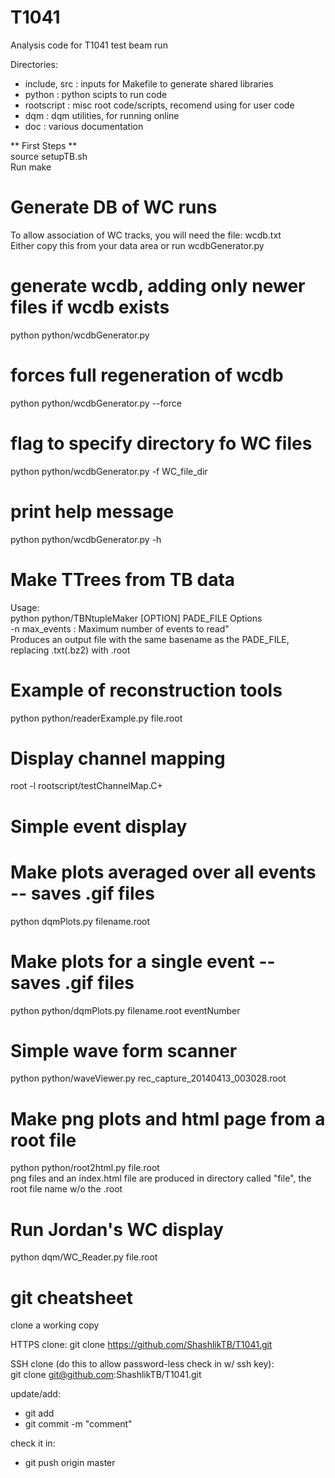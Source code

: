 T1041
=====

Analysis code for T1041 test beam run

Directories:  
- include, src : inputs for Makefile to generate shared libraries
- python       : python scipts to run code
- rootscript   : misc root code/scripts, recomend using for user code
- dqm          : dqm utilities, for running online
- doc          : various documentation


** First Steps **  
source setupTB.sh  
Run make

Generate DB of WC runs 
======================
To allow association of WC tracks, you will need the file: wcdb.txt  
Either copy this from your data area or run wcdbGenerator.py

# generate wcdb, adding only newer files if wcdb exists  
python python/wcdbGenerator.py   
# forces full regeneration of wcdb  
python python/wcdbGenerator.py --force  
# flag to specify directory fo WC files  
python python/wcdbGenerator.py -f WC_file_dir  
# print help message  
python python/wcdbGenerator.py -h  


Make TTrees from TB data
========================
Usage:  
python python/TBNtupleMaker [OPTION] PADE_FILE 
       Options  
       -n max_events  : Maximum number of events to read"  
Produces an output file with the same basename as the PADE_FILE, replacing .txt(.bz2) with .root


Example of reconstruction tools  
===============================  
python python/readerExample.py file.root
 

Display channel mapping  
======================  
root -l rootscript/testChannelMap.C+


Simple event display  
====================  
# Make plots averaged over all events -- saves .gif files  
python dqmPlots.py filename.root  

# Make plots for a single event -- saves .gif files  
python python/dqmPlots.py filename.root eventNumber  

Simple wave form scanner  
========================  
python python/waveViewer.py rec_capture_20140413_003028.root


Make png plots and html page from a root file
=============================================
python python/root2html.py file.root  
  png files and an index.html file are produced in directory called "file", 
the root file name w/o the .root


Run Jordan's WC display  
=======================  
python dqm/WC_Reader.py file.root




git cheatsheet
==============

clone a working copy

HTTPS clone: git clone https://github.com/ShashlikTB/T1041.git

SSH clone (do this to allow password-less check in w/ ssh key):  
git clone git@github.com:ShashlikTB/T1041.git


update/add:
* git add <file>
* git commit -m "comment"

check it in:
* git push origin master


